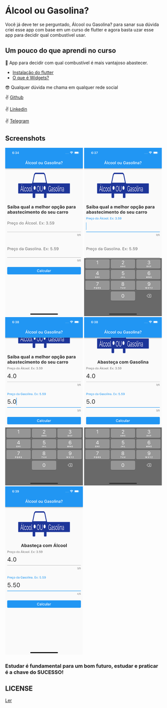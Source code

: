 # Álcool ou Gasolina?

Você já deve ter se perguntado, Álcool ou Gasolina? para sanar sua dúvida criei esse app com base em um curso de flutter e agora basta uzar esse app para decidir qual combustível usar.

## Um pouco do que aprendi no curso

:iphone: App para decidir com qual combustível é mais vantajoso abastecer.

- [Instalação do flutter](https://flutter.dev/docs/get-started)
- [O que é Widgets?](https://flutter.dev/docs/development/ui/widgets)

:sunglasses: Qualquer dúvida me chama em qualquer rede social

:v: [Github](https://github.com/DuhAlonso)

:v: [Linkedin](https://www.linkedin.com/in/eduardo-alonso-685509b7/)

:v: [Telegram](https://t.me/duhalonso)

## Screenshots

<img src="https://github.com/DuhAlonso/AlcoolOuGasolina/blob/master/screenshot/Screen1.png" width="250"> <img src="https://github.com/DuhAlonso/AlcoolOuGasolina/blob/master/screenshot/Screen2.png" width="250"> <img src="https://github.com/DuhAlonso/AlcoolOuGasolina/blob/master/screenshot/Screen3.png" width="250">
<img src="https://github.com/DuhAlonso/AlcoolOuGasolina/blob/master/screenshot/Screen4.png" width="250"> <img src="https://github.com/DuhAlonso/AlcoolOuGasolina/blob/master/screenshot/Screen5.png" width="250">
### Estudar é fundamental para um bom futuro, estudar e praticar é a chave do SUCESSO!

## LICENSE

[Ler](https://github.com/DuhAlonso/AlcoolOuGasolina/blob/master/LICENSE.md)